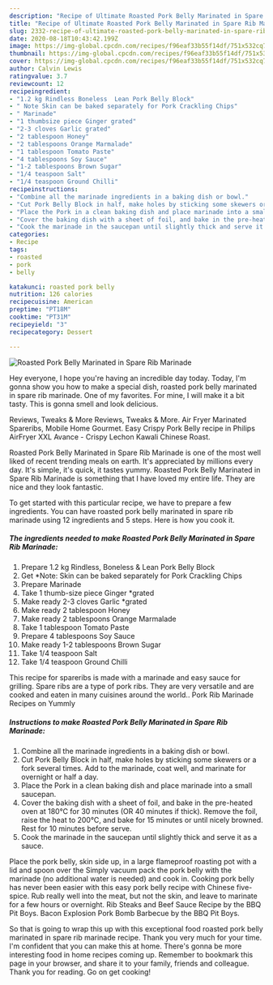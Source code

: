 ```yaml
---
description: "Recipe of Ultimate Roasted Pork Belly Marinated in Spare Rib Marinade"
title: "Recipe of Ultimate Roasted Pork Belly Marinated in Spare Rib Marinade"
slug: 2332-recipe-of-ultimate-roasted-pork-belly-marinated-in-spare-rib-marinade
date: 2020-08-18T10:43:42.199Z
image: https://img-global.cpcdn.com/recipes/f96eaf33b55f14df/751x532cq70/roasted-pork-belly-marinated-in-spare-rib-marinade-recipe-main-photo.jpg
thumbnail: https://img-global.cpcdn.com/recipes/f96eaf33b55f14df/751x532cq70/roasted-pork-belly-marinated-in-spare-rib-marinade-recipe-main-photo.jpg
cover: https://img-global.cpcdn.com/recipes/f96eaf33b55f14df/751x532cq70/roasted-pork-belly-marinated-in-spare-rib-marinade-recipe-main-photo.jpg
author: Calvin Lewis
ratingvalue: 3.7
reviewcount: 12
recipeingredient:
- "1.2 kg Rindless Boneless  Lean Pork Belly Block"
- " Note Skin can be baked separately for Pork Crackling Chips"
- " Marinade"
- "1 thumbsize piece Ginger grated"
- "2-3 cloves Garlic grated"
- "2 tablespoon Honey"
- "2 tablespoons Orange Marmalade"
- "1 tablespoon Tomato Paste"
- "4 tablespoons Soy Sauce"
- "1-2 tablespoons Brown Sugar"
- "1/4 teaspoon Salt"
- "1/4 teaspoon Ground Chilli"
recipeinstructions:
- "Combine all the marinade ingredients in a baking dish or bowl."
- "Cut Pork Belly Block in half, make holes by sticking some skewers or a fork several times. Add to the marinade, coat well, and marinate for overnight or half a day."
- "Place the Pork in a clean baking dish and place marinade into a small saucepan."
- "Cover the baking dish with a sheet of foil, and bake in the pre-heated oven at 180℃ for 30 minutes (OR 40 minutes if thick). Remove the foil, raise the heat to 200℃, and bake for 15 minutes or until nicely browned. Rest for 10 minutes before serve."
- "Cook the marinade in the saucepan until slightly thick and serve it as a sauce."
categories:
- Recipe
tags:
- roasted
- pork
- belly

katakunci: roasted pork belly 
nutrition: 126 calories
recipecuisine: American
preptime: "PT18M"
cooktime: "PT31M"
recipeyield: "3"
recipecategory: Dessert

---
```



![Roasted Pork Belly Marinated in Spare Rib Marinade](https://img-global.cpcdn.com/recipes/f96eaf33b55f14df/751x532cq70/roasted-pork-belly-marinated-in-spare-rib-marinade-recipe-main-photo.jpg)

Hey everyone, I hope you're having an incredible day today. Today, I'm gonna show you how to make a special dish, roasted pork belly marinated in spare rib marinade. One of my favorites. For mine, I will make it a bit tasty. This is gonna smell and look delicious.

Reviews, Tweaks &amp; More Reviews, Tweaks &amp; More. Air Fryer Marinated Spareribs, Mobile Home Gourmet. Easy Crispy Pork Belly recipe in Philips AirFryer XXL Avance - Crispy Lechon Kawali Chinese Roast.

Roasted Pork Belly Marinated in Spare Rib Marinade is one of the most well liked of recent trending meals on earth. It's appreciated by millions every day. It's simple, it's quick, it tastes yummy. Roasted Pork Belly Marinated in Spare Rib Marinade is something that I have loved my entire life. They are nice and they look fantastic.


To get started with this particular recipe, we have to prepare a few ingredients. You can have roasted pork belly marinated in spare rib marinade using 12 ingredients and 5 steps. Here is how you cook it.

<!--inarticleads1-->

##### The ingredients needed to make Roasted Pork Belly Marinated in Spare Rib Marinade:

1. Prepare 1.2 kg Rindless, Boneless &amp; Lean Pork Belly Block
1. Get  *Note: Skin can be baked separately for Pork Crackling Chips
1. Prepare  Marinade
1. Take 1 thumb-size piece Ginger *grated
1. Make ready 2-3 cloves Garlic *grated
1. Make ready 2 tablespoon Honey
1. Make ready 2 tablespoons Orange Marmalade
1. Take 1 tablespoon Tomato Paste
1. Prepare 4 tablespoons Soy Sauce
1. Make ready 1-2 tablespoons Brown Sugar
1. Take 1/4 teaspoon Salt
1. Take 1/4 teaspoon Ground Chilli


This recipe for spareribs is made with a marinade and easy sauce for grilling. Spare ribs are a type of pork ribs. They are very versatile and are cooked and eaten in many cuisines around the world.. Pork Rib Marinade Recipes on Yummly 

<!--inarticleads2-->

##### Instructions to make Roasted Pork Belly Marinated in Spare Rib Marinade:

1. Combine all the marinade ingredients in a baking dish or bowl.
1. Cut Pork Belly Block in half, make holes by sticking some skewers or a fork several times. Add to the marinade, coat well, and marinate for overnight or half a day.
1. Place the Pork in a clean baking dish and place marinade into a small saucepan.
1. Cover the baking dish with a sheet of foil, and bake in the pre-heated oven at 180℃ for 30 minutes (OR 40 minutes if thick). Remove the foil, raise the heat to 200℃, and bake for 15 minutes or until nicely browned. Rest for 10 minutes before serve.
1. Cook the marinade in the saucepan until slightly thick and serve it as a sauce.


Place the pork belly, skin side up, in a large flameproof roasting pot with a lid and spoon over the Simply vacuum pack the pork belly with the marinade (no additional water is needed) and cook in. Cooking pork belly has never been easier with this easy pork belly recipe with Chinese five-spice. Rub really well into the meat, but not the skin, and leave to marinate for a few hours or overnight. Rib Steaks and Beef Sauce Recipe by the BBQ Pit Boys. Bacon Explosion Pork Bomb Barbecue by the BBQ Pit Boys. 

So that is going to wrap this up with this exceptional food roasted pork belly marinated in spare rib marinade recipe. Thank you very much for your time. I'm confident that you can make this at home. There's gonna be more interesting food in home recipes coming up. Remember to bookmark this page in your browser, and share it to your family, friends and colleague. Thank you for reading. Go on get cooking!
